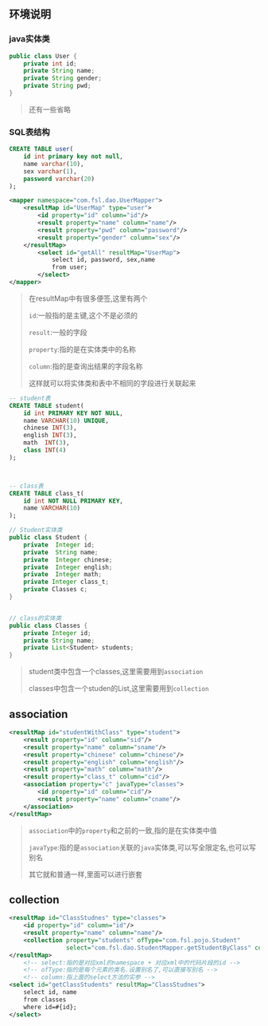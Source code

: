 







## 环境说明



### java实体类

```java
public class User {
    private int id;
    private String name;
    private String gender;
    private String pwd;
}
```

> 还有一些省略

### SQL表结构

```sql
CREATE TABLE user(
    id int primary key not null,
    name varchar(10),
    sex varchar(1),
    password varchar(20)
);
```





```xml
<mapper namespace="com.fsl.dao.UserMapper">
    <resultMap id="UserMap" type="user">
        <id property="id" column="id"/>
        <result property="name" column="name"/>
        <result property="pwd" column="password"/>
        <result property="gender" column="sex"/>
    </resultMap>
        <select id="getAll" resultMap="UserMap">
            select id, password, sex,name
            from user;
        </select>
</mapper>
```

> 在resultMap中有很多便签,这里有两个
>
> `id`:一般指的是主键,这个不是必须的
>
> `result`:一般的字段
>
> `property`:指的是在实体类中的名称
>
> `column`:指的是查询出结果的字段名称
>
> 这样就可以将实体类和表中不相同的字段进行关联起来





```sql
-- student表
CREATE TABLE student(
	id int PRIMARY KEY NOT NULL,
	name VARCHAR(10) UNIQUE,
	chinese INT(3),
	english INT(3),
	math  INT(3),
	class INT(4)
);



-- class表
CREATE TABLE class_t(
	id int NOT NULL PRIMARY KEY,
	name VARCHAR(10)
);

```

```java
// Student实体类
public class Student {
    private  Integer id;
    private  String name;
    private  Integer chinese;
    private  Integer english;
    private  Integer math;
    private Integer class_t;
    private Classes c;
}


// class的实体类
public class Classes {
    private Integer id;
    private String name;
    private List<Student> students;
}

```

> student类中包含一个classes,这里需要用到`association`
>
> classes中包含一个studen的List,这里需要用到`collection`



## association

```xml
<resultMap id="studentWithClass" type="student">
    <result property="id" column="sid"/>
    <result property="name" column="sname"/>
    <result property="chinese" column="chinese"/>
    <result property="english" column="english"/>
    <result property="math" column="math"/>
    <result property="class_t" column="cid"/>
    <association property="c" javaType="classes">
        <id property="id" column="cid"/>
        <result property="name" column="cname"/>
    </association>
</resultMap>
```

> `association`中的`property`和之前的一致,指的是在实体类中值
>
> `javaType`:指的是`association`关联的`java`实体类,可以写全限定名,也可以写别名
>
> 其它就和普通一样,里面可以进行嵌套

## collection

```xml
<resultMap id="ClassStudnes" type="classes">
    <id property="id" column="id"/>
    <result property="name" column="name"/>
    <collection property="students" ofType="com.fsl.pojo.Student"
                select="com.fsl.dao.StudentMapper.getStudentByClass" column="id"/>
</resultMap>
    <!-- select:指的是对应xml的namespace + 对应xml中的代码片段的id -->
    <!-- ofType:指的是每个元素的类名.设置别名了,可以直接写别名 -->
    <!-- column:指上面的select方法的实参 -->
<select id="getClassStudents" resultMap="ClassStudnes">
    select id, name
    from classes
    where id=#{id};
</select>
```

